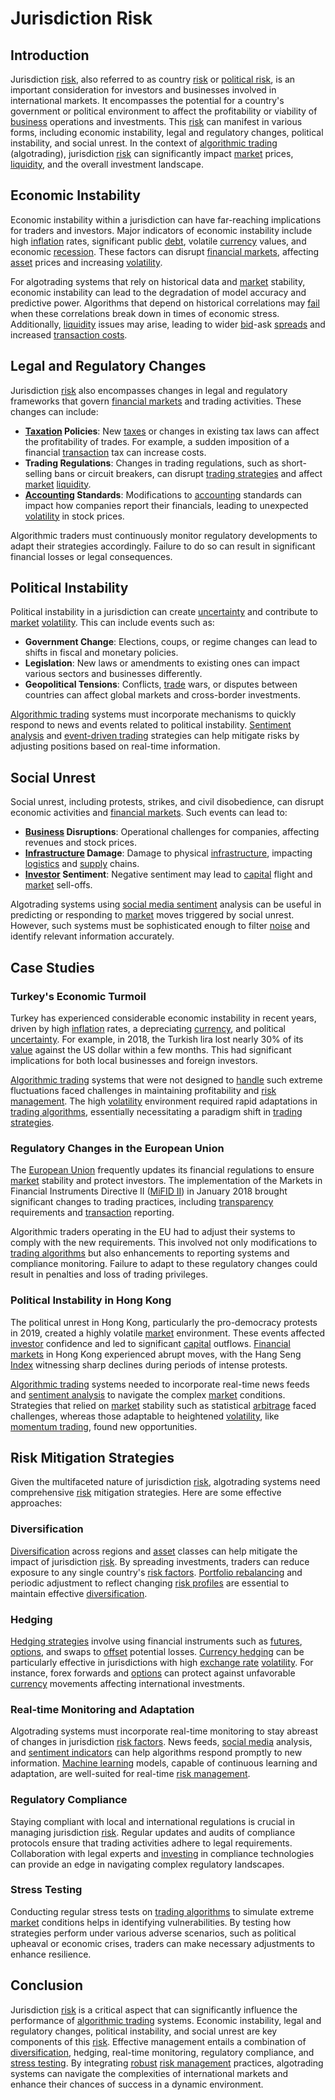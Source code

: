 # Jurisdiction Risk

## Introduction
Jurisdiction [risk](../r/risk.md), also referred to as country [risk](../r/risk.md) or [political risk](../p/political_risk.md), is an important consideration for investors and businesses involved in international markets. It encompasses the potential for a country's government or political environment to affect the profitability or viability of [business](../b/business.md) operations and investments. This [risk](../r/risk.md) can manifest in various forms, including economic instability, legal and regulatory changes, political instability, and social unrest. In the context of [algorithmic trading](../a/accountability.md) (algotrading), jurisdiction [risk](../r/risk.md) can significantly impact [market](../m/market.md) prices, [liquidity](../l/liquidity.md), and the overall investment landscape.

## Economic Instability
Economic instability within a jurisdiction can have far-reaching implications for traders and investors. Major indicators of economic instability include high [inflation](../i/inflation.md) rates, significant public [debt](../d/debt.md), volatile [currency](../c/currency.md) values, and economic [recession](../r/recession.md). These factors can disrupt [financial markets](../f/financial_market.md), affecting [asset](../a/asset.md) prices and increasing [volatility](../v/volatility.md).

For algotrading systems that rely on historical data and [market](../m/market.md) stability, economic instability can lead to the degradation of model accuracy and predictive power. Algorithms that depend on historical correlations may [fail](../f/fail.md) when these correlations break down in times of economic stress. Additionally, [liquidity](../l/liquidity.md) issues may arise, leading to wider [bid](../b/bid.md)-ask [spreads](../s/spreads.md) and increased [transaction costs](../t/transaction_costs.md).

## Legal and Regulatory Changes
Jurisdiction [risk](../r/risk.md) also encompasses changes in legal and regulatory frameworks that govern [financial markets](../f/financial_market.md) and trading activities. These changes can include:

- **[Taxation](../t/taxation.md) Policies**: New [taxes](../t/taxes.md) or changes in existing tax laws can affect the profitability of trades. For example, a sudden imposition of a financial [transaction](../t/transaction.md) tax can increase costs.
- **Trading Regulations**: Changes in trading regulations, such as short-selling bans or circuit breakers, can disrupt [trading strategies](../t/trading_strategies.md) and affect [market](../m/market.md) [liquidity](../l/liquidity.md).
- **[Accounting](../a/accounting.md) Standards**: Modifications to [accounting](../a/accounting.md) standards can impact how companies report their financials, leading to unexpected [volatility](../v/volatility.md) in stock prices.

Algorithmic traders must continuously monitor regulatory developments to adapt their strategies accordingly. Failure to do so can result in significant financial losses or legal consequences.

## Political Instability
Political instability in a jurisdiction can create [uncertainty](../u/uncertainty_in_trading.md) and contribute to [market](../m/market.md) [volatility](../v/volatility.md). This can include events such as:

- **Government Change**: Elections, coups, or regime changes can lead to shifts in fiscal and monetary policies.
- **Legislation**: New laws or amendments to existing ones can impact various sectors and businesses differently.
- **Geopolitical Tensions**: Conflicts, [trade](../t/trade.md) wars, or disputes between countries can affect global markets and cross-border investments.

[Algorithmic trading](../a/accountability.md) systems must incorporate mechanisms to quickly respond to news and events related to political instability. [Sentiment analysis](../s/sentiment_analysis.md) and [event-driven trading](../e/event-driven_trading.md) strategies can help mitigate risks by adjusting positions based on real-time information.

## Social Unrest
Social unrest, including protests, strikes, and civil disobedience, can disrupt economic activities and [financial markets](../f/financial_market.md). Such events can lead to:

- **[Business](../b/business.md) Disruptions**: Operational challenges for companies, affecting revenues and stock prices.
- **[Infrastructure](../i/infrastructure.md) Damage**: Damage to physical [infrastructure](../i/infrastructure.md), impacting [logistics](../l/logistics.md) and [supply](../s/supply.md) chains.
- **[Investor](../i/investor.md) Sentiment**: Negative sentiment may lead to [capital](../c/capital.md) flight and [market](../m/market.md) sell-offs.

Algotrading systems using [social media sentiment](../s/social_media_sentiment.md) analysis can be useful in predicting or responding to [market](../m/market.md) moves triggered by social unrest. However, such systems must be sophisticated enough to filter [noise](../n/noise.md) and identify relevant information accurately.

## Case Studies

### Turkey's Economic Turmoil
Turkey has experienced considerable economic instability in recent years, driven by high [inflation](../i/inflation.md) rates, a depreciating [currency](../c/currency.md), and political [uncertainty](../u/uncertainty_in_trading.md). For example, in 2018, the Turkish lira lost nearly 30% of its [value](../v/value.md) against the US dollar within a few months. This had significant implications for both local businesses and foreign investors.

[Algorithmic trading](../a/accountability.md) systems that were not designed to [handle](../h/handle.md) such extreme fluctuations faced challenges in maintaining profitability and [risk management](../r/risk_management.md). The high [volatility](../v/volatility.md) environment required rapid adaptations in [trading algorithms](../t/trading_algorithms.md), essentially necessitating a paradigm shift in [trading strategies](../t/trading_strategies.md).

### Regulatory Changes in the European Union
The [European Union](../e/european_union_(eu).md) frequently updates its financial regulations to ensure [market](../m/market.md) stability and protect investors. The implementation of the Markets in Financial Instruments Directive II ([MiFID II](../m/mifid_ii.md)) in January 2018 brought significant changes to trading practices, including [transparency](../t/transparency.md) requirements and [transaction](../t/transaction.md) reporting.

Algorithmic traders operating in the EU had to adjust their systems to comply with the new requirements. This involved not only modifications to [trading algorithms](../t/trading_algorithms.md) but also enhancements to reporting systems and compliance monitoring. Failure to adapt to these regulatory changes could result in penalties and loss of trading privileges.

### Political Instability in Hong Kong
The political unrest in Hong Kong, particularly the pro-democracy protests in 2019, created a highly volatile [market](../m/market.md) environment. These events affected [investor](../i/investor.md) confidence and led to significant [capital](../c/capital.md) outflows. [Financial markets](../f/financial_market.md) in Hong Kong experienced abrupt moves, with the Hang Seng [Index](../i/index_instrument.md) witnessing sharp declines during periods of intense protests.

[Algorithmic trading](../a/accountability.md) systems needed to incorporate real-time news feeds and [sentiment analysis](../s/sentiment_analysis.md) to navigate the complex [market](../m/market.md) conditions. Strategies that relied on [market](../m/market.md) stability such as statistical [arbitrage](../a/arbitrage.md) faced challenges, whereas those adaptable to heightened [volatility](../v/volatility.md), like [momentum trading](../m/momentum_trading.md), found new opportunities.

## Risk Mitigation Strategies
Given the multifaceted nature of jurisdiction [risk](../r/risk.md), algotrading systems need comprehensive [risk](../r/risk.md) mitigation strategies. Here are some effective approaches:

### Diversification
[Diversification](../d/diversification.md) across regions and [asset](../a/asset.md) classes can help mitigate the impact of jurisdiction [risk](../r/risk.md). By spreading investments, traders can reduce exposure to any single country's [risk factors](../r/risk_factors_in_trading.md). [Portfolio rebalancing](../p/portfolio_rebalancing.md) and periodic adjustment to reflect changing [risk profiles](../r/risk_profiles.md) are essential to maintain effective [diversification](../d/diversification.md).

### Hedging
[Hedging strategies](../h/hedging_strategies.md) involve using financial instruments such as [futures](../f/futures.md), [options](../o/options.md), and swaps to [offset](../o/offset.md) potential losses. [Currency hedging](../c/currency_hedging.md) can be particularly effective in jurisdictions with high [exchange rate](../e/exchange_rate.md) [volatility](../v/volatility.md). For instance, forex forwards and [options](../o/options.md) can protect against unfavorable [currency](../c/currency.md) movements affecting international investments.

### Real-time Monitoring and Adaptation
Algotrading systems must incorporate real-time monitoring to stay abreast of changes in jurisdiction [risk factors](../r/risk_factors_in_trading.md). News feeds, [social media](../s/social_media.md) analysis, and [sentiment indicators](../s/sentiment_indicators.md) can help algorithms respond promptly to new information. [Machine learning](../m/machine_learning.md) models, capable of continuous learning and adaptation, are well-suited for real-time [risk management](../r/risk_management.md).

### Regulatory Compliance
Staying compliant with local and international regulations is crucial in managing jurisdiction [risk](../r/risk.md). Regular updates and audits of compliance protocols ensure that trading activities adhere to legal requirements. Collaboration with legal experts and [investing](../i/investing.md) in compliance technologies can provide an edge in navigating complex regulatory landscapes.

### Stress Testing
Conducting regular stress tests on [trading algorithms](../t/trading_algorithms.md) to simulate extreme [market](../m/market.md) conditions helps in identifying vulnerabilities. By testing how strategies perform under various adverse scenarios, such as political upheaval or economic crises, traders can make necessary adjustments to enhance resilience.

## Conclusion
Jurisdiction [risk](../r/risk.md) is a critical aspect that can significantly influence the performance of [algorithmic trading](../a/accountability.md) systems. Economic instability, legal and regulatory changes, political instability, and social unrest are key components of this [risk](../r/risk.md). Effective management entails a combination of [diversification](../d/diversification.md), hedging, real-time monitoring, regulatory compliance, and [stress testing](../s/stress_testing.md). By integrating [robust](../r/robust.md) [risk management](../r/risk_management.md) practices, algotrading systems can navigate the complexities of international markets and enhance their chances of success in a dynamic environment.